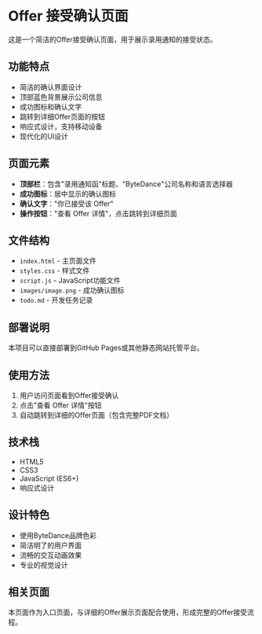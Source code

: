 # Offer 接受确认页面

这是一个简洁的Offer接受确认页面，用于展示录用通知的接受状态。

## 功能特点

- 简洁的确认界面设计
- 顶部蓝色背景展示公司信息
- 成功图标和确认文字
- 跳转到详细Offer页面的按钮
- 响应式设计，支持移动设备
- 现代化的UI设计

## 页面元素

- **顶部栏**：包含"录用通知函"标题、"ByteDance"公司名称和语言选择器
- **成功图标**：居中显示的确认图标
- **确认文字**："你已接受该 Offer"
- **操作按钮**："查看 Offer 详情"，点击跳转到详细页面

## 文件结构

- `index.html` - 主页面文件
- `styles.css` - 样式文件
- `script.js` - JavaScript功能文件
- `images/image.png` - 成功确认图标
- `todo.md` - 开发任务记录

## 部署说明

本项目可以直接部署到GitHub Pages或其他静态网站托管平台。

## 使用方法

1. 用户访问页面看到Offer接受确认
2. 点击"查看 Offer 详情"按钮
3. 自动跳转到详细的Offer页面（包含完整PDF文档）

## 技术栈

- HTML5
- CSS3
- JavaScript (ES6+)
- 响应式设计

## 设计特色

- 使用ByteDance品牌色彩
- 简洁明了的用户界面
- 流畅的交互动画效果
- 专业的视觉设计

## 相关页面

本页面作为入口页面，与详细的Offer展示页面配合使用，形成完整的Offer接受流程。

